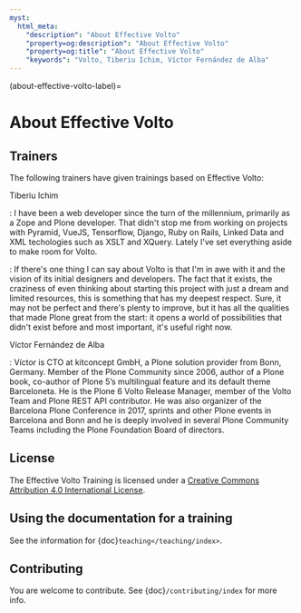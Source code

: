 ```yaml
---
myst:
  html_meta:
    "description": "About Effective Volto"
    "property=og:description": "About Effective Volto"
    "property=og:title": "About Effective Volto"
    "keywords": "Volto, Tiberiu Ichim, Víctor Fernández de Alba"
---
```


(about-effective-volto-label)=

# About Effective Volto

## Trainers

The following trainers have given trainings based on Effective Volto:

Tiberiu Ichim

: I have been a web developer since the turn of the millennium, primarily as a Zope and Plone developer. That didn't stop me from working on projects with Pyramid, VueJS, Tensorflow, Django, Ruby on Rails, Linked Data and XML techologies such as XSLT and XQuery. Lately I've set everything aside to make room for Volto.

: If there's one thing I can say about Volto is that I'm in awe with it and the vision of its initial designers and developers. The fact that it exists, the craziness of even thinking about starting this project with just a dream and limited resources, this is something that has my deepest respect. Sure, it may not be perfect and there's plenty to improve, but it has all the qualities that made Plone great from the start: it opens a world of possibilities that didn't exist before and most important, it's useful right now.

Víctor Fernández de Alba

: Víctor is CTO at kitconcept GmbH, a Plone solution provider from Bonn, Germany. Member of the Plone Community since 2006, author of a Plone book, co-author of Plone 5’s multilingual feature and its default theme Barceloneta. He is the Plone 6 Volto Release Manager, member of the Volto Team and Plone REST API contributor. He was also organizer of the Barcelona Plone Conference in 2017, sprints and other Plone events in Barcelona and Bonn and he is deeply involved in several Plone Community Teams including the Plone Foundation Board of directors.

## License

The Effective Volto Training is licensed under a [Creative Commons Attribution 4.0 International License](https://creativecommons.org/licenses/by/4.0/).

## Using the documentation for a training

See the information for {doc}`teaching</teaching/index>`.

## Contributing

You are welcome to contribute. See {doc}`/contributing/index` for more info.
